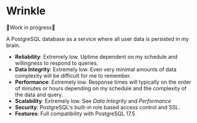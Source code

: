 # Wrinkle

🚧Work in progress🚧

A PostgreSQL database as a service where all user data is persisted in my brain.

- **Reliability**: Extremely low. Uptime dependent on my schedule and willingness to respond to queries.
- **Data Integrity**: Extremely low. Even very minimal amounts of data complexity will be difficult for me to remember.
- **Performance**: Extremely low. Response times will typically on the order of minutes or hours depending on my schedule and the complexity of the data and query.
- **Scalability**: Extremely low. See *Data Integrity* and *Performance*
- **Security**: PostgreSQL's built-in role based access control and SSL.
- **Features**: Full compatibility with PostgreSQL 17.5
